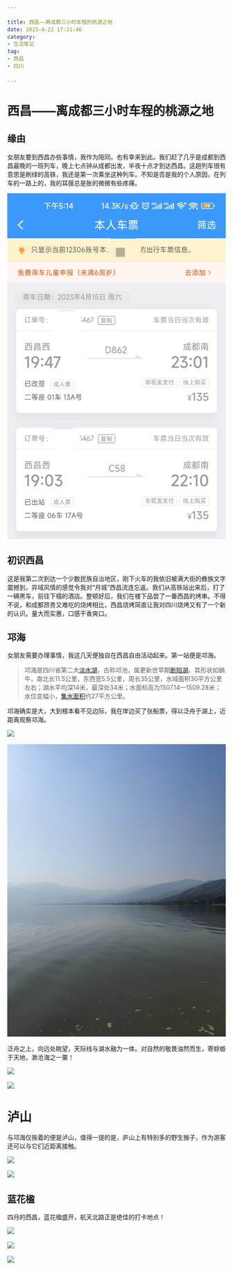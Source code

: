 ```yaml
---

title: 西昌——离成都三小时车程的桃源之地
date: 2023-4-22 17:11:46
category:
- 生活笔记
tag:
- 西昌
- 四川

---
```


# 西昌——离成都三小时车程的桃源之地

## 缘由

女朋友要到西昌办些事情，我作为陪同，也有幸来到此。我们赶了几乎是成都到西昌最晚的一班列车，晚上七点钟从成都出发，半夜十点才到达西昌。这趟列车很有意思是刷绿的高铁，我还是第一次乘坐这种列车。不知是否是我的个人原因，在列车的一路上的，我的耳膜总是胀的微微有些疼痛。

![](./assets/2023-04-22-17-15-30-Screenshot_2023-04-22-17-14-59-377_com.MobileTick.jpg)

## 初识西昌

这是我第二次到达一个少数民族自治地区，刚下火车的我依旧被满大街的彝族文字震撼到，异域风情的感觉令我对“月城”西昌流连忘返。我们从高铁站出来后，打了一辆黑车，前往下榻的酒店。整顿好后，我们在楼下品尝了一番西昌的烤串。不得不说，和成都昂贵又难吃的烧烤相比，西昌烧烤简直让我对四川烧烤又有了一个新的认识。量大而实惠，口感干香爽口。

## 邛海

女朋友需要办理事情，我这几天便独自在西昌自由活动起来。第一站便是邛海。

> 邛海是四川省第二大[淡水湖](https://baike.baidu.com/item/%E6%B7%A1%E6%B0%B4%E6%B9%96/619544?fromModule=lemma_inlink)，古称邛池，属更新世早期[断陷湖](https://baike.baidu.com/item/%E6%96%AD%E9%99%B7%E6%B9%96?fromModule=lemma_inlink)。其形状如蜗牛，南北长11.5公里，东西宽5.5公里，周长35公里，水域面积30平方公里左右；湖水平均深14米，最深处34米；水面标高为1507.14—1509.28米；水位变幅小，[集水面积](https://baike.baidu.com/item/%E9%9B%86%E6%B0%B4%E9%9D%A2%E7%A7%AF/221156?fromModule=lemma_inlink)约27平方公里。

邛海确实是大，大到根本看不见边际，我在岸边买了张船票，得以泛舟于湖上，近距离观察邛海。

![](./assets/2023-04-22-17-27-12-1682155513761.jpg)

![](./assets/2023-04-22-17-27-34-1682155513748.jpg)

泛舟之上，向远处眺望，天际线与湖水融为一体。对自然的敬畏油然而生，寄蜉蝣于天地，渺沧海之一粟！

![](./assets/2023-04-22-17-31-39-1682155893329.jpg)

![](./assets/2023-04-22-17-31-46-1682155893343.jpg)

# 泸山

与邛海仅挨着的便是泸山，值得一提的是，庐山上有特别多的野生猴子，作为游客还可以与它们近距离接触。

![](./assets/2023-04-22-17-34-55-1682156089554.jpg)

![](./assets/2023-04-22-17-35-02-1682156089589.jpg)

## 蓝花楹

四月的西昌，蓝花楹盛开，航天北路正是绝佳的打卡地点！

![](./assets/2023-04-22-17-37-14-1682156228724.jpg)

![](./assets/2023-04-22-17-37-26-1682156228705.jpg)

![](./assets/2023-04-22-17-37-34-1682156228738.jpg)